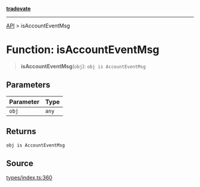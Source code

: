 [**tradovate**](../README.md)

***

[API](../API.md) > isAccountEventMsg

# Function: isAccountEventMsg

> **isAccountEventMsg**(`obj`): `obj is AccountEventMsg`

## Parameters

| Parameter | Type |
| :------ | :------ |
| `obj` | `any` |

## Returns

`obj is AccountEventMsg`

## Source

[types/index.ts:360](https://github.com/cgilly2fast/tradovate-typescript/blob/b1caea5/src/types/index.ts#L360)
